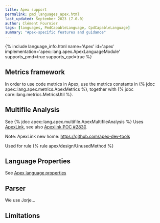 ```yaml
---
title: Apex support
permalink: pmd_languages_apex.html
last_updated: September 2023 (7.0.0)
author: Clément Fournier
tags: [languages, PmdCapableLanguage, CpdCapableLanguage]
summary: "Apex-specific features and guidance"
---
```


{% include language_info.html name='Apex' id='apex' implementation='apex::lang.apex.ApexLanguageModule' supports_pmd=true supports_cpd=true %}

## Metrics framework

In order to use code metrics in Apex, use the metrics constants in {% jdoc apex::lang.apex.metrics.ApexMetrics %},
together with {% jdoc core::lang.metrics.MetricsUtil %}.

## Multifile Analysis

See {% jdoc apex::lang.apex.multifile.ApexMultifileAnalysis %}
Uses [ApexLink](https://github.com/nawforce/apex-link), see also [Apexlink POC #2830](https://github.com/pmd/pmd/pull/2830).

Note: ApexLink new home: https://github.com/apex-dev-tools 

Used for rule {% rule apex/design/UnusedMethod %}

## Language Properties

See [Apex language properties](pmd_languages_configuration.html#apex-language-properties)

## Parser

We use Jorje...

## Limitations

